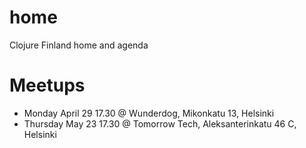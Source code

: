 # home
Clojure Finland home and agenda

# Meetups
- Monday April 29 17.30 @ Wunderdog, Mikonkatu 13, Helsinki
- Thursday May 23 17.30 @ Tomorrow Tech, Aleksanterinkatu 46 C, Helsinki
